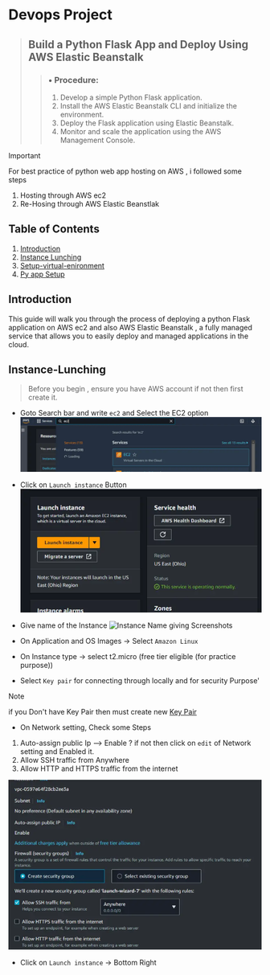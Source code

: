 # Devops Project 

>## Build a Python Flask App and Deploy Using AWS Elastic Beanstalk
>>### • Procedure:
>> 1. Develop a simple Python Flask application.
>> 2. Install the AWS Elastic Beanstalk CLI and initialize the environment.
>> 3. Deploy the Flask application using Elastic Beanstalk.
>> 4. Monitor and scale the application using the AWS Management Console.

> [!IMPORTANT]
> For best practice of python web app hosting on AWS , i followed some steps
> 1. Hosting through AWS ec2
> 2. Re-Hosing through AWS Elastic Beanstlak 

## Table of Contents

1. [Introduction](#introduction)
2. [Instance Lunching](#Instance-Lunching)
3. [Setup-virtual-enironment](setup-venv)
4. [Py app Setup](#app-setUp)



## Introduction

This guide will walk you  through the process of deploying a python Flask application on AWS ec2 and also AWS Elastic Beanstalk , a fully managed service that allows you to easily deploy and managed applications in the cloud.

## Instance-Lunching

> Before you begin , ensure you have AWS account if not then first create it.

- Goto Search bar and write `ec2` and Select the EC2 option 
    ![Search Bar Screenshots](/images/searchbar.webp)

- Click on `Launch instance` Button 
![lunch instance Screenshots](/images/lunch_instance.webp)


- Give name of the Instance
![Instance Name giving Screenshots](/images/instance_Name.webp)


- On Application and OS Images -> Select `Amazon Linux `

- On Instance type -> select t2.micro (free tier eligible (for practice purpose))

- Select `Key pair` for connecting through locally  and for security Purpose'
> [!NOTE]
> if you Don't have Key Pair then must create new [Key Pair](#key-pair)

- On Network setting, Check some Steps
1. Auto-assign public Ip --> Enable ? if not then click on `edit` of Network setting and Enabled it.
2. Allow SSH traffic from Anywhere 
3. Allow HTTP and HTTPS traffic from the internet

![Network Security Screenshots](/images/network_security.webp)


- Click on `Launch instance` -> Bottom Right  

